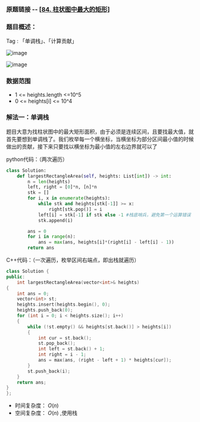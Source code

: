 ### 原题链接 -- [[84. 柱状图中最大的矩形](https://leetcode.cn/problems/largest-rectangle-in-histogram/)]

### 题目概述：
Tag : 「单调栈」、「计算贡献」

![image](https://user-images.githubusercontent.com/99656524/201008840-5da54a6a-adbc-40ab-9488-58dfcdabeaba.png)

![image](https://user-images.githubusercontent.com/99656524/201008862-aa825f6f-c9cf-4bd4-aab9-db667865c939.png)

### 数据范围
* 1 <= heights.length <=10^5
* 0 <= heights[i] <= 10^4

### 解法一：单调栈
题目大意为找柱状图中的最大矩形面积，由于必须是连续区间，且要找最大值，就首先要想到单调栈了。我们枚举每一个横坐标，当横坐标为部分区间最小值的时候做出的贡献，接下来只要找以横坐标为最小值的左右边界就可以了

python代码：（两次遍历）
```py
class Solution:
    def largestRectangleArea(self, heights: List[int]) -> int:
        n = len(heights)
        left, right = [0]*n, [n]*n
        stk = []
        for i, x in enumerate(heights):
            while stk and heights[stk[-1]] >= x:
                right[stk.pop()] = i
            left[i] = stk[-1] if stk else -1 #栈底哨兵，避免第一个运算错误
            stk.append(i)

        ans = 0
        for i in range(n):
            ans = max(ans, heights[i]*(right[i] - left[i] - 1))
        return ans
```

C++代码：（一次遍历，枚举区间右端点，即出栈就遍历）
```cpp
class Solution {
public:
    int largestRectangleArea(vector<int>& heights)
{
    int ans = 0;
    vector<int> st;
    heights.insert(heights.begin(), 0);
    heights.push_back(0);
    for (int i = 0; i < heights.size(); i++)
    {
        while (!st.empty() && heights[st.back()] > heights[i])
        {
            int cur = st.back();
            st.pop_back();
            int left = st.back() + 1;
            int right = i - 1;
            ans = max(ans, (right - left + 1) * heights[cur]);
        }
        st.push_back(i);
    }
    return ans;
}  
};
```
* 时间复杂度： $O(n)$
* 空间复杂度： $O(n)$ ,使用栈
